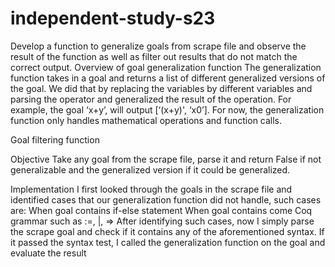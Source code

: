 # independent-study-s23
Develop a function to generalize goals from scrape file and observe the result of the function as well as filter out results that do not match the correct output.
Overview of goal generalization function
The generalization function takes in a goal and returns a list of different generalized versions of the goal. We did that by replacing the variables by different variables and parsing the operator and generalized the result of the operation. For example, the goal ‘x+y’, will output [‘(x+y)', ‘x0’]. For now, the generalization function only handles mathematical operations and function calls.

Goal filtering function

Objective
Take any goal from the scrape file, parse it and return False if not generalizable and the generalized version if it could be generalized. 

Implementation
I first looked through the goals in the scrape file and identified cases that our generalization function did not handle, such cases are: 
When goal contains if-else statement
When goal contains come Coq grammar such as :=, |, =>
After identifying such cases, now I simply parse the scrape goal and check if it contains any of the aforementioned syntax.
If it passed the syntax test, I called the generalization function on the goal and evaluate the result

